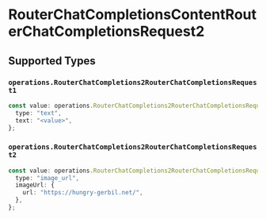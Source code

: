 # RouterChatCompletionsContentRouterChatCompletionsRequest2


## Supported Types

### `operations.RouterChatCompletions2RouterChatCompletionsRequest1`

```typescript
const value: operations.RouterChatCompletions2RouterChatCompletionsRequest1 = {
  type: "text",
  text: "<value>",
};
```

### `operations.RouterChatCompletions2RouterChatCompletionsRequest2`

```typescript
const value: operations.RouterChatCompletions2RouterChatCompletionsRequest2 = {
  type: "image_url",
  imageUrl: {
    url: "https://hungry-gerbil.net/",
  },
};
```

